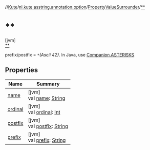 //[Kute](../../../../index.md)/[nl.kute.asstring.annotation.option](../../index.md)/[PropertyValueSurrounder](../index.md)/[**](index.md)

# **

[jvm]\
[**](index.md)

prefix/postfix = `*`*(Ascii 42)*. In Java, use [Companion.ASTERISKS](../-companion/-a-s-t-e-r-i-s-k-s.md)

## Properties

| Name | Summary |
|---|---|
| [name](../../../nl.kute.hashing/-digest-method/-m-d5/index.md#-372974862%2FProperties%2F-1216412040) | [jvm]<br>val [name](../../../nl.kute.hashing/-digest-method/-m-d5/index.md#-372974862%2FProperties%2F-1216412040): [String](https://kotlinlang.org/api/latest/jvm/stdlib/kotlin/-string/index.html) |
| [ordinal](../../../nl.kute.hashing/-digest-method/-m-d5/index.md#-739389684%2FProperties%2F-1216412040) | [jvm]<br>val [ordinal](../../../nl.kute.hashing/-digest-method/-m-d5/index.md#-739389684%2FProperties%2F-1216412040): [Int](https://kotlinlang.org/api/latest/jvm/stdlib/kotlin/-int/index.html) |
| [postfix](../postfix.md) | [jvm]<br>val [postfix](../postfix.md): [String](https://kotlinlang.org/api/latest/jvm/stdlib/kotlin/-string/index.html) |
| [prefix](../prefix.md) | [jvm]<br>val [prefix](../prefix.md): [String](https://kotlinlang.org/api/latest/jvm/stdlib/kotlin/-string/index.html) |
